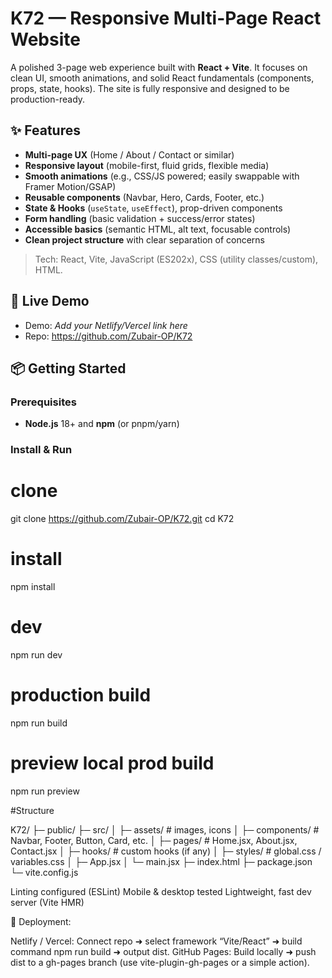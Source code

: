 # K72 — Responsive Multi-Page React Website

A polished 3-page web experience built with **React + Vite**. It focuses on clean UI, smooth animations, and solid React fundamentals (components, props, state, hooks). The site is fully responsive and designed to be production-ready.

## ✨ Features

- **Multi-page UX** (Home / About / Contact or similar)
- **Responsive layout** (mobile-first, fluid grids, flexible media)
- **Smooth animations** (e.g., CSS/JS powered; easily swappable with Framer Motion/GSAP)
- **Reusable components** (Navbar, Hero, Cards, Footer, etc.)
- **State & Hooks** (`useState`, `useEffect`), prop-driven components
- **Form handling** (basic validation + success/error states)
- **Accessible basics** (semantic HTML, alt text, focusable controls)
- **Clean project structure** with clear separation of concerns

> Tech: React, Vite, JavaScript (ES202x), CSS (utility classes/custom), HTML.

## 🔗 Live Demo

- Demo: _Add your Netlify/Vercel link here_
- Repo: https://github.com/Zubair-OP/K72

## 📦 Getting Started

### Prerequisites
- **Node.js** 18+ and **npm** (or pnpm/yarn)

### Install & Run
# clone
git clone https://github.com/Zubair-OP/K72.git
cd K72

# install
npm install

# dev
npm run dev

# production build
npm run build

# preview local prod build
npm run preview


#Structure

K72/
├─ public/
├─ src/
│  ├─ assets/           # images, icons
│  ├─ components/       # Navbar, Footer, Button, Card, etc.
│  ├─ pages/            # Home.jsx, About.jsx, Contact.jsx
│  ├─ hooks/            # custom hooks (if any)
│  ├─ styles/           # global.css / variables.css
│  ├─ App.jsx
│  └─ main.jsx
├─ index.html
├─ package.json
└─ vite.config.js


Linting configured (ESLint)
Mobile & desktop tested
Lightweight, fast dev server (Vite HMR)

🚀 Deployment:

Netlify / Vercel: Connect repo ➜ select framework “Vite/React” ➜ build command npm run build ➜ output dist.
GitHub Pages: Build locally ➜ push dist to a gh-pages branch (use vite-plugin-gh-pages or a simple action).

